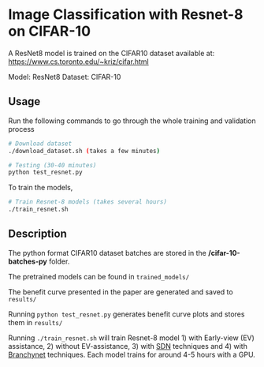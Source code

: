 
# Image Classification with Resnet-8 on CIFAR-10

A ResNet8 model is trained on the CIFAR10 dataset available at:
https://www.cs.toronto.edu/~kriz/cifar.html

Model: ResNet8
Dataset: CIFAR-10

## Usage

Run the following commands to go through the whole training and validation process

``` Bash
# Download dataset
./download_dataset.sh (takes a few minutes)

# Testing (30-40 minutes)
python test_resnet.py

```

To train the models,
```Bash
# Train Resnet-8 models (takes several hours)
./train_resnet.sh 

```

## Description
The python format CIFAR10 dataset batches are stored in the __/cifar-10-batches-py__ folder.

The pretrained models can be found in `trained_models/`

The benefit curve presented in the paper are generated and saved to `results/` 

Running `python test_resnet.py` generates benefit curve plots and stores them in `results/`

Running `./train_resnet.sh` will train Resnet-8 model 1) with Early-view (EV) assistance, 2) without EV-assistance, 3) with [SDN](https://arxiv.org/abs/1810.07052) techniques and 4) with [Branchynet](https://arxiv.org/abs/1709.01686) techniques. Each model trains for around 4-5 hours with a GPU. 




